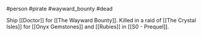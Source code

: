 #person #pirate #wayward_bounty #dead

Ship [[Doctor]] for [[The Wayward Bounty]].  Killed in a raid of [[The Crystal Isles]] for [[Onyx Gemstones]] and [[Rubies]] in [[S0 - Prequel]].